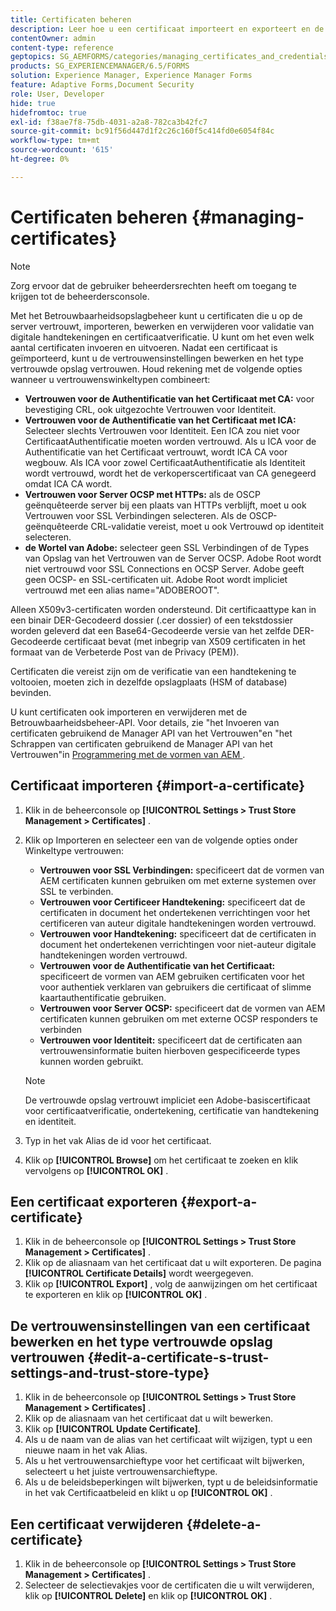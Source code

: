```yaml
---
title: Certificaten beheren
description: Leer hoe u een certificaat importeert en exporteert en de vertrouwensinstellingen ervan bewerkt.
contentOwner: admin
content-type: reference
geptopics: SG_AEMFORMS/categories/managing_certificates_and_credentials
products: SG_EXPERIENCEMANAGER/6.5/FORMS
solution: Experience Manager, Experience Manager Forms
feature: Adaptive Forms,Document Security
role: User, Developer
hide: true
hidefromtoc: true
exl-id: f38ae7f8-75db-4031-a2a8-782ca3b42fc7
source-git-commit: bc91f56d447d1f2c26c160f5c414fd0e6054f84c
workflow-type: tm+mt
source-wordcount: '615'
ht-degree: 0%

---
```


# Certificaten beheren {#managing-certificates}

>[!NOTE]
> 
> Zorg ervoor dat de gebruiker beheerdersrechten heeft om toegang te krijgen tot de beheerdersconsole.

Met het Betrouwbaarheidsopslagbeheer kunt u certificaten die u op de server vertrouwt, importeren, bewerken en verwijderen voor validatie van digitale handtekeningen en certificaatverificatie. U kunt om het even welk aantal certificaten invoeren en uitvoeren. Nadat een certificaat is geïmporteerd, kunt u de vertrouwensinstellingen bewerken en het type vertrouwde opslag vertrouwen. Houd rekening met de volgende opties wanneer u vertrouwenswinkeltypen combineert:

* **Vertrouwen voor de Authentificatie van het Certificaat met CA:** voor bevestiging CRL, ook uitgezochte Vertrouwen voor Identiteit.
* **Vertrouwen voor de Authentificatie van het Certificaat met ICA:** Selecteer slechts Vertrouwen voor Identiteit. Een ICA zou niet voor CertificaatAuthentificatie moeten worden vertrouwd. Als u ICA voor de Authentificatie van het Certificaat vertrouwt, wordt ICA CA voor wegbouw. Als ICA voor zowel CertificaatAuthentificatie als Identiteit wordt vertrouwd, wordt het de verkoperscertificaat van CA genegeerd omdat ICA CA wordt.
* **Vertrouwen voor Server OCSP met HTTPs:** als de OSCP geënquêteerde server bij een plaats van HTTPs verblijft, moet u ook Vertrouwen voor SSL Verbindingen selecteren. Als de OSCP-geënquêteerde CRL-validatie vereist, moet u ook Vertrouwd op identiteit selecteren.
* **de Wortel van Adobe:** selecteer geen SSL Verbindingen of de Types van Opslag van het Vertrouwen van de Server OCSP. Adobe Root wordt niet vertrouwd voor SSL Connections en OCSP Server. Adobe geeft geen OCSP- en SSL-certificaten uit. Adobe Root wordt impliciet vertrouwd met een alias name=&quot;ADOBEROOT&quot;.

Alleen X509v3-certificaten worden ondersteund. Dit certificaattype kan in een binair DER-Gecodeerd dossier (.cer dossier) of een tekstdossier worden geleverd dat een Base64-Gecodeerde versie van het zelfde DER-Gecodeerde certificaat bevat (met inbegrip van X509 certificaten in het formaat van de Verbeterde Post van de Privacy (PEM)).

Certificaten die vereist zijn om de verificatie van een handtekening te voltooien, moeten zich in dezelfde opslagplaats (HSM of database) bevinden.

U kunt certificaten ook importeren en verwijderen met de Betrouwbaarheidsbeheer-API. Voor details, zie &quot;het Invoeren van certificaten gebruikend de Manager API van het Vertrouwen&quot;en &quot;het Schrappen van certificaten gebruikend de Manager API van het Vertrouwen&quot;in [ Programmering met de vormen van AEM ](https://www.adobe.com/go/learn_aemforms_programming_63).

## Certificaat importeren {#import-a-certificate}

1. Klik in de beheerconsole op **[!UICONTROL Settings > Trust Store Management > Certificates]** .
1. Klik op Importeren en selecteer een van de volgende opties onder Winkeltype vertrouwen:

   * **Vertrouwen voor SSL Verbindingen:** specificeert dat de vormen van AEM certificaten kunnen gebruiken om met externe systemen over SSL te verbinden.
   * **Vertrouwen voor Certificeer Handtekening:** specificeert dat de certificaten in document het ondertekenen verrichtingen voor het certificeren van auteur digitale handtekeningen worden vertrouwd.
   * **Vertrouwen voor Handtekening:** specificeert dat de certificaten in document het ondertekenen verrichtingen voor niet-auteur digitale handtekeningen worden vertrouwd.
   * **Vertrouwen voor de Authentificatie van het Certificaat:** specificeert de vormen van AEM gebruiken certificaten voor het voor authentiek verklaren van gebruikers die certificaat of slimme kaartauthentificatie gebruiken.
   * **Vertrouwen voor Server OCSP:** specificeert dat de vormen van AEM certificaten kunnen gebruiken om met externe OCSP responders te verbinden
   * **Vertrouwen voor Identiteit:** specificeert dat de certificaten aan vertrouwensinformatie buiten hierboven gespecificeerde types kunnen worden gebruikt.

   >[!NOTE]
   >
   >De vertrouwde opslag vertrouwt impliciet een Adobe-basiscertificaat voor certificaatverificatie, ondertekening, certificatie van handtekening en identiteit.

1. Typ in het vak Alias de id voor het certificaat.
1. Klik op **[!UICONTROL Browse]** om het certificaat te zoeken en klik vervolgens op **[!UICONTROL OK]** .

## Een certificaat exporteren {#export-a-certificate}

1. Klik in de beheerconsole op **[!UICONTROL Settings > Trust Store Management > Certificates]** .
1. Klik op de aliasnaam van het certificaat dat u wilt exporteren. De pagina **[!UICONTROL Certificate Details]** wordt weergegeven.
1. Klik op **[!UICONTROL Export]** , volg de aanwijzingen om het certificaat te exporteren en klik op **[!UICONTROL OK]** .

## De vertrouwensinstellingen van een certificaat bewerken en het type vertrouwde opslag vertrouwen {#edit-a-certificate-s-trust-settings-and-trust-store-type}

1. Klik in de beheerconsole op **[!UICONTROL Settings > Trust Store Management > Certificates]** .
1. Klik op de aliasnaam van het certificaat dat u wilt bewerken.
1. Klik op **[!UICONTROL Update Certificate]**.
1. Als u de naam van de alias van het certificaat wilt wijzigen, typt u een nieuwe naam in het vak Alias.
1. Als u het vertrouwensarchieftype voor het certificaat wilt bijwerken, selecteert u het juiste vertrouwensarchieftype.
1. Als u de beleidsbeperkingen wilt bijwerken, typt u de beleidsinformatie in het vak Certificaatbeleid en klikt u op **[!UICONTROL OK]** .

## Een certificaat verwijderen {#delete-a-certificate}

1. Klik in de beheerconsole op **[!UICONTROL Settings > Trust Store Management > Certificates]** .
1. Selecteer de selectievakjes voor de certificaten die u wilt verwijderen, klik op **[!UICONTROL Delete]** en klik op **[!UICONTROL OK]** .

